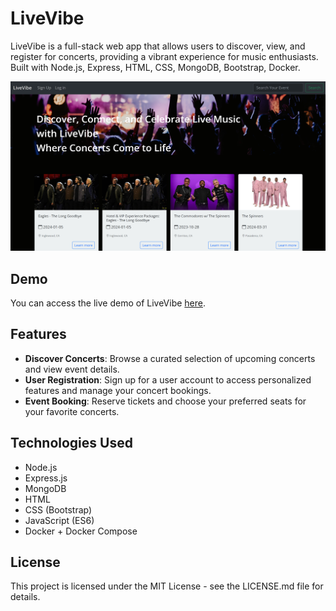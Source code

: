 # LiveVibe

LiveVibe is a full-stack web app that allows users to discover, view, and register for concerts, providing a vibrant experience for music enthusiasts. Built with Node.js, Express, HTML, CSS, MongoDB, Bootstrap, Docker.

![LiveVibe Preview](https://github.com/somayehva/LiveVibe/blob/main/LiveVibe.png)

## Demo

You can access the live demo of LiveVibe [here](http://livevibe.somayeh.me/).

## Features

- **Discover Concerts**: Browse a curated selection of upcoming concerts and view event details.
- **User Registration**: Sign up for a user account to access personalized features and manage your concert bookings.
- **Event Booking**: Reserve tickets and choose your preferred seats for your favorite concerts.

## Technologies Used
- Node.js
- Express.js
- MongoDB
- HTML
- CSS (Bootstrap)
- JavaScript (ES6)
- Docker + Docker Compose

## License
This project is licensed under the MIT License - see the LICENSE.md file for details.
